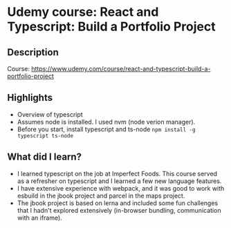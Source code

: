 # Udemy course: React and Typescript: Build a Portfolio Project

## Description

Course: https://www.udemy.com/course/react-and-typescript-build-a-portfolio-project

## Highlights

- Overview of typescript
- Assumes node is installed. I used nvm (node verion manager).
- Before you start, install typescript and ts-node `npm install -g typescript ts-node`

## What did I learn?

- I learned typescript on the job at Imperfect Foods. This course served as a refresher on typescript and I learned a few new language features.
- I have extensive experience with webpack, and it was good to work with esbuild in the jbook project and parcel in the maps project.
- The jbook project is based on lerna and included some fun challenges that I hadn't explored extensively (in-browser bundling, communication with an iframe).
